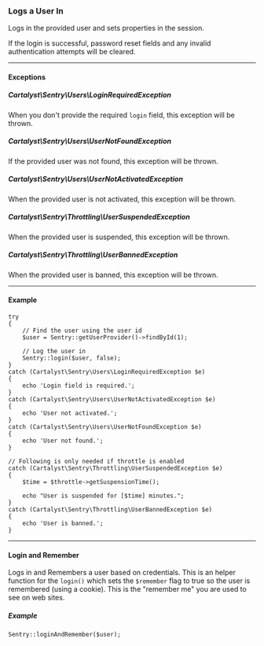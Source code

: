 ### Logs a User In

Logs in the provided user and sets properties in the session.

If the login is successful, password reset fields and any invalid
authentication attempts will be cleared.

----------

#### Exceptions

##### Cartalyst\Sentry\Users\LoginRequiredException

When you don't provide the required `login` field, this exception will be thrown.

##### Cartalyst\Sentry\Users\UserNotFoundException

If the provided user was not found, this exception will be thrown.

##### Cartalyst\Sentry\Users\UserNotActivatedException

When the provided user is not activated, this exception will be thrown.

##### Cartalyst\Sentry\Throttling\UserSuspendedException

When the provided user is suspended, this exception will be thrown.

##### Cartalyst\Sentry\Throttling\UserBannedException

When the provided user is banned, this exception will be thrown.

----------

#### Example

	try
	{
		// Find the user using the user id
		$user = Sentry::getUserProvider()->findById(1);

		// Log the user in
		Sentry::login($user, false);
	}
	catch (Cartalyst\Sentry\Users\LoginRequiredException $e)
	{
		echo 'Login field is required.';
	}
	catch (Cartalyst\Sentry\Users\UserNotActivatedException $e)
	{
		echo 'User not activated.';
	}
	catch (Cartalyst\Sentry\Users\UserNotFoundException $e)
	{
		echo 'User not found.';
	}

	// Following is only needed if throttle is enabled
	catch (Cartalyst\Sentry\Throttling\UserSuspendedException $e)
	{
		$time = $throttle->getSuspensionTime();

		echo "User is suspended for [$time] minutes.";
	}
	catch (Cartalyst\Sentry\Throttling\UserBannedException $e)
	{
		echo 'User is banned.';
	}

----------

#### Login and Remember

Logs in and Remembers a user based on credentials. This is an helper
function for the `login()` which sets the `$remember` flag to true so
the user is remembered (using a cookie). This is the "remember me" you are
used to see on web sites.

##### Example

	Sentry::loginAndRemember($user);
